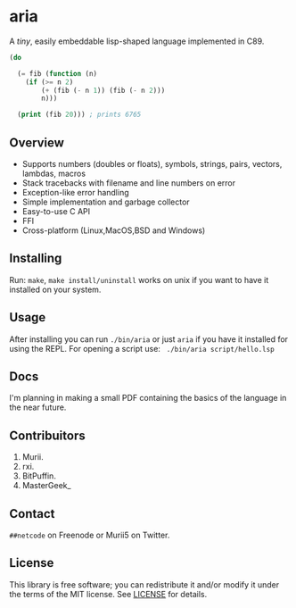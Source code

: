 # aria
A *tiny*, easily embeddable lisp-shaped language implemented in C89.

```lisp
(do

  (= fib (function (n)
    (if (>= n 2)
        (+ (fib (- n 1)) (fib (- n 2)))
        n)))

  (print (fib 20))) ; prints 6765
```


## Overview
* Supports numbers (doubles or floats), symbols, strings, pairs, vectors, lambdas, macros
* Stack tracebacks with filename and line numbers on error
* Exception-like error handling
* Simple implementation and garbage collector
* Easy-to-use C API
* FFI
* Cross-platform (Linux,MacOS,BSD and Windows)

## Installing 
Run: ``` make ```, ``` make install/uninstall ``` works on unix if you want to have it
installed on your system. 

## Usage 
After installing you can run ``` ./bin/aria ``` or just ``` aria ``` if you
have it installed for using the REPL.
For opening a script use: ``` ./bin/aria script/hello.lsp```

## Docs 
I'm planning in making a small PDF containing the basics of the language in the
near future.

## Contribuitors
1. Murii.
2. rxi.
3. BitPuffin.
4. MasterGeek_

## Contact 
```##netcode``` on Freenode or Murii5 on Twitter.

## License
This library is free software; you can redistribute it and/or modify it under
the terms of the MIT license. See [LICENSE](LICENSE) for details.
